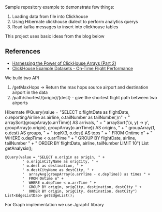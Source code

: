 Sample repository example to demonstrate few things:

1. Loading data from file into Clickhouse
2. Using Hibernate clickhouse dialect to perform analytics querys
3. Read kafka messages to insert into clickhouse tables

This project uses basic ideas from the blog below

## References

- [Harnessing the Power of ClickHouse Arrays (Part 2)](https://altinity.com/blog/harnessing-the-power-of-clickhouse-arrays-part-2)
- [ClickHouse Example Datasets - On-Time Flight Performance](https://clickhouse.com/docs/en/getting-started/example-datasets/ontime)

We build two API
1. /getMaxHops  -> Return the max hops source airport and destination airport in the data
2. /path/shortest/{origin}/{dest}   - give the shortest flight path between two airports

Hibernate 
    @Query(value = "SELECT o.flightDate as flightDate, o.reportingAirline as airline, o.tailNumber as tailNumber,\n" +
            "    arraySort(groupArray(o.arrTime)) AS arrivals, " +
            "    arraySort('(x, y) -> y', groupArray(o.origin), groupArray(o.arrTime)) AS origins, " +
            "    groupArray(1, o.dest) AS groups, " +
            "    topK(3, o.dest) AS tops " +
            "  FROM Ontime o" +
            "  WHERE o.depTime < o.arrTime " +
            "  GROUP BY flightDate, airline, tailNumber " +
            "  ORDER BY flightDate, airline, tailNumber LIMIT 10")
    List<NewResultDao> getAnalysis();

    @Query(value = "SELECT o.origin as origin, " +
            " o.originCityName as origCity, " +
            " o.dest as destination, " +
            " o.destCityName as destCity, " +
            "  arrayAvg(groupArray(o.arrTime - o.depTime)) as times " +
            "  FROM Ontime o" +
            "  WHERE o.depTime < o.arrTime " +
            "  GROUP BY origin, origCity, destination, destCity " +
            "  ORDER BY origin, origCity, destination, destCity")
    List<EdgeListDao> getEdgeList();


For Graph implementation we use JgraphT library

